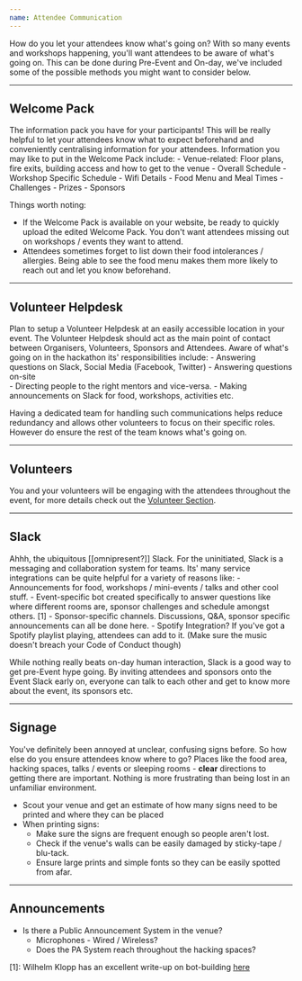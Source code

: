 ```yaml
---
name: Attendee Communication
---
```


How do you let your attendees know what's going on?  With so many events and workshops happening, you'll want attendees to be aware of what's going on.  This can be done during Pre-Event and On-day, we've included some of the possible methods you might want to consider below.


---
Welcome Pack
---

The information pack you have for your participants!  This will be really helpful to let your attendees know what to expect beforehand and conveniently centralising information for your attendees.  Information you may like to put in the Welcome Pack include:
	- Venue-related: Floor plans, fire exits, building access and how to get to the venue
	- Overall Schedule
	- Workshop Specific Schedule
	- Wifi Details
	- Food Menu and Meal Times
	- Challenges
	- Prizes
	- Sponsors

Things worth noting:

- If the Welcome Pack is available on your website, be ready to quickly upload the edited Welcome Pack.  You don't want attendees missing out on workshops / events they want to attend.
- Attendees sometimes forget to list down their food intolerances / allergies.  Being able to see the food menu makes them more likely to reach out and let you know beforehand.


---
Volunteer Helpdesk
---

Plan to setup a Volunteer Helpdesk at an easily accessible location in your event.  The Volunteer Helpdesk should act as the main point of contact between Organisers, Volunteers, Sponsors and Attendees.  Aware of what's going on in the hackathon its' responsibilities include:
	- Answering questions on Slack, Social Media (Facebook, Twitter)
	- Answering questions on-site	
	- Directing people to the right mentors and vice-versa.
	- Making announcements on Slack for food, workshops, activities etc.

Having a dedicated team for handling such communications helps reduce redundancy and allows other volunteers to focus on their specific roles.  However do ensure the rest of the team knows what's going on.


---
Volunteers
---

You and your volunteers will be engaging with the attendees throughout the event, for more details check out the [Volunteer Section](kpchi.github.io/hackaguide/Volunteers.html "Volunteer Section").


---
Slack
---

Ahhh, the ubiquitous [[omnipresent?]] Slack.  For the uninitiated, Slack is a messaging and collaboration system for teams.  Its' many service integrations can be quite helpful for a variety of reasons like:
	- Announcements for food, workshops / mini-events / talks and other cool stuff.
	- Event-specific bot created specifically to answer questions like where different rooms are, sponsor challenges and schedule amongst others. [1]
	- Sponsor-specific channels.  Discussions, Q&A, sponsor specific announcements can all be done here.
	- Spotify Integration?  If you've got a Spotify playlist playing, attendees can add to it.  (Make sure the music doesn't breach your Code of Conduct though)

While nothing really beats on-day human interaction, Slack is a good way to get pre-Event hype going.  By inviting attendees and sponsors onto the Event Slack early on, everyone can talk to each other and get to know more about the event, its sponsors etc.


---
Signage
---

You've definitely been annoyed at unclear, confusing signs before.  So how else do you ensure attendees know where to go?  Places like the food area, hacking spaces, talks / events or sleeping rooms - **clear** directions to getting there are important.  Nothing is more frustrating than being lost in an unfamiliar environment.

- Scout your venue and get an estimate of how many signs need to be printed and where they can be placed
- When printing signs:
	- Make sure the signs are frequent enough so people aren't lost.
	- Check if the venue's walls can be easily damaged by sticky-tape / blu-tack.
	- Ensure large prints and simple fonts so they can be easily spotted from afar.


---
Announcements
---

- Is there a Public Announcement System in the venue?
	- Microphones - Wired / Wireless?
	- Does the PA System reach throughout the hacking spaces?


[1]: Wilhelm Klopp has an excellent write-up on bot-building [here](https://blog.techsoc.io/a-bot-to-assist-hackathon-attendees-does-it-work-82fb3f75180c "here")